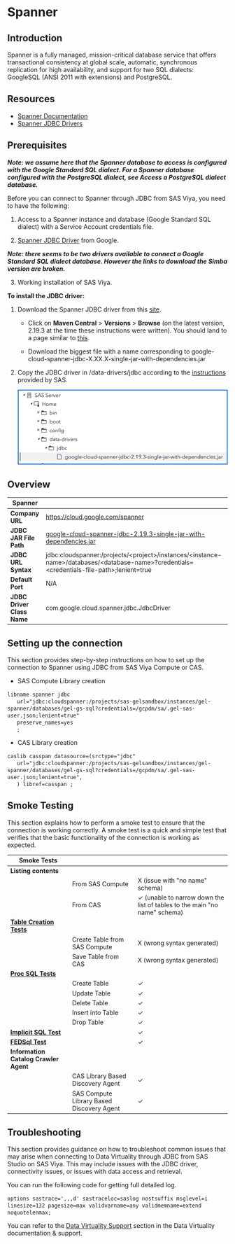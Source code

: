 # Spanner

## Introduction

Spanner is a fully managed, mission-critical database service that offers transactional consistency at global scale, automatic, synchronous replication for high availability, and support for two SQL dialects: GoogleSQL (ANSI 2011 with extensions) and PostgreSQL.

## Resources

- [Spanner Documentation](https://cloud.google.com/spanner/docs/)
- [Spanner JDBC Drivers](https://cloud.google.com/spanner/docs/jdbc-drivers)

## Prerequisites

***Note: we assume here that the Spanner database to access is configured with the Google Standard SQL dialect. For a Spanner database configured with the PostgreSQL dialect, see Access a PostgreSQL dialect database.***

Before you can connect to Spanner through JDBC from SAS Viya, you need to have the following:

1. Access to a Spanner instance and database (Google Standard SQL dialect) with a Service Account credentials file.

2. [Spanner JDBC Driver](https://cloud.google.com/spanner/docs/jdbc-drivers) from Google.

***Note: there seems to be two drivers available to connect a Google Standard SQL dialect database. However the links to download the Simba version are broken.***

3. Working installation of SAS Viya.

**To install the JDBC driver:**

1. Download the Spanner JDBC driver from this [site](https://cloud.google.com/spanner/docs/jdbc-drivers).

   - Click on **Maven Central** > **Versions** > **Browse** (on the latest version, 2.19.3 at the time these instructions were written). You should land to a page similar to [this](https://repo1.maven.org/maven2/com/google/cloud/google-cloud-spanner-jdbc/2.19.3/).

   - Download the biggest file with a name corresponding to google-cloud-spanner-jdbc-X.XX.X-single-jar-with-dependencies.jar

2. Copy the JDBC driver in /data-drivers/jdbc according to the [instructions](https://support.sas.com/documentation/installcenter/viya/SASViyaReadMe.htm#139721599534704specify-external-jdbc-drivers) provided by SAS.

   ![](images/franir_2024-06-19-13-58-48.png)

## Overview

| Spanner                    |                                                                                   |
| -------------------------- | --------------------------------------------------------------------------------- |
| **Company URL**            | https://cloud.google.com/spanner                                                  |
| **JDBC JAR File Path**     | [google-cloud-spanner-jdbc-2.19.3-single-jar-with-dependencies.jar](https://repo1.maven.org/maven2/com/google/cloud/google-cloud-spanner-jdbc/2.19.3/google-cloud-spanner-jdbc-2.19.3-single-jar-with-dependencies.jar) |
| **JDBC URL Syntax**        | jdbc:cloudspanner:/projects/\<project\>/instances/\<instance-name\>/databases/\<database-name\>?credentials=\<credentials-file-path\>;lenient=true |
| **Default Port**           | N/A                                                                               |
| **JDBC Driver Class Name** | com.google.cloud.spanner.jdbc.JdbcDriver                                          |

## Setting up the connection

This section provides step-by-step instructions on how to set up the connection to Spanner using JDBC from SAS Viya Compute or CAS.

- SAS Compute Library creation

```sas
libname spanner jdbc
   url="jdbc:cloudspanner:/projects/sas-gelsandbox/instances/gel-spanner/databases/gel-gs-sql?credentials=/gcpdm/sa/.gel-sas-user.json;lenient=true"
   preserve_names=yes
   ;
```

- CAS Library creation

```sas
caslib casspan datasource=(srctype="jdbc"
   url="jdbc:cloudspanner:/projects/sas-gelsandbox/instances/gel-spanner/databases/gel-gs-sql?credentials=/gcpdm/sa/.gel-sas-user.json;lenient=true",
   ) libref=casspan ;
```

## Smoke Testing

This section explains how to perform a smoke test to ensure that the connection is working correctly. A smoke test is a quick and simple test that verifies that the basic functionality of the connection is working as expected.

|            Smoke Tests                |                      |     |
| ------------------------------------- | -------------------- | --- |
| **Listing contents**                  |                      |     |
|                                       | From SAS Compute     | X (issue with "no name" schema) |
|                                       | From CAS             | &check; (unable to narrow down the list of tables to the main "no name" schema) |
| [**Table Creation Tests**](..#table-creation-tests) |        |     |
|                                       | Create Table from SAS Compute | X (wrong syntax generated) |
|                                       | Save Table from CAS    | X (wrong syntax generated) |
| [**Proc SQL Tests**](..#proc-sql-tests) | | |
|                                       | Create Table         | &check; |
|                                       | Update Table         | &check; |
|                                       | Delete Table         | &check; |
|                                       | Insert into Table    | &check; |
|                                       | Drop Table           | &check; |
| [**Implicit SQL Test**](..#implicit-sql-tests) | | &check; |
| [**FEDSql Test**](..#fedsql-test) | | &check; |
| **Information Catalog Crawler Agent** | | |
|                                       | CAS Library Based Discovery Agent                     | &check; |
|                                       | SAS Compute Library Based Discovery Agent                     | &check; |

## Troubleshooting

This section provides guidance on how to troubleshoot common issues that may arise when connecting to Data Virtuality through JDBC from SAS Studio on SAS Viya. This may include issues with the JDBC driver, connectivity issues, or issues with data access and retrieval.

You can run the following code for getting full detailed log.

```sas
options sastrace=',,,d' sastraceloc=saslog nostsuffix msglevel=i
linesize=132 pagesize=max validvarname=any validmemname=extend noquotelenmax;
```

You can refer to the [Data Virtuality Support](https://support.datavirtuality.com/hc/en-us) section in the Data Virtuality documentation & support.